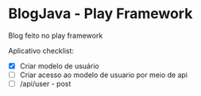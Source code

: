 # BlogJava - Play Framework

Blog feito no play framework

Aplicativo checklist:

- [x] Criar modelo de usuário
- [ ] Criar acesso ao modelo de usuario por meio de api
- [ ] /api/user - post